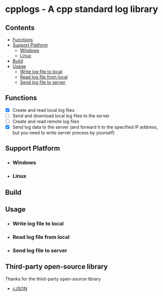 # cpplogs - A cpp standard log library
## Contents
- [Functions](#functions)
- [Support Platform](#support-platform)
  - [Windows](#windows)
  - [Linux](#linux)
- [Build](#build)
- [Usage](#usage)
  - [Write log file to local](#write-log-file-to-local)
  - [Read log file from local](#read-log-file-from-local)
  - [Send log file to server](#send-log-file-to-server)
## Functions
- [X] Create and read local log files
- [ ] Send and download local log files to the server
- [ ] Create and read remote log files
- [X] Send log data to the server (and forward it to the specified IP address, but you need to write server process by yourself)
## Support Platform
- ### Windows
- ### Linux
## Build
## Usage
- ### Write log file to local
- ### Read log file from local
- ### Send log file to server
## Third-party open-source library
Thanks for the third-party open-source library
- [cJSON](https://github.com/DaveGamble/cJSON)

